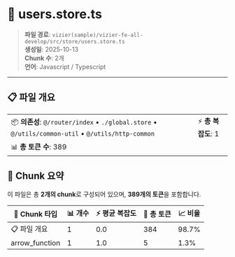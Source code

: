 # 📄 users.store.ts

> **파일 경로**: `vizier(sample)/vizier-fe-all-develop/src/store/users.store.ts`  
> **생성일**: 2025-10-13  
> **Chunk 수**: 2개  
> **언어**: Javascript / Typescript
---


## 📋 파일 개요

| | |
|--|--|
| 📦 **의존성**: `@/router/index` • `./global.store` • `@/utils/common-util` • `@/utils/http-common` | ⚡ **총 복잡도**: 1 |
| 📊 **총 토큰 수**: 389 |  |






## 🧩 Chunk 요약

이 파일은 총 **2개의 chunk**로 구성되어 있으며, **389개의 토큰**을 포함합니다.

| 🧩 Chunk 타입 | 📊 개수 | ⚡ 평균 복잡도 | 📝 총 토큰 | 📈 비율 |
|---------------|--------|-------------|----------|--------|
| 📋 파일 개요 | 1 | 0.0 | 384 | 98.7% |
| arrow_function | 1 | 1.0 | 5 | 1.3% |

